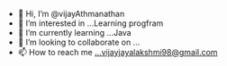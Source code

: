 - 👋 Hi, I’m @vijayAthmanathan
- 👀 I’m interested in ...Learning progfram
- 🌱 I’m currently learning ...Java
- 💞️ I’m looking to collaborate on ...
- 📫 How to reach me ...vijayjayalakshmi98@gmail.com

<!---
vijayAthmanathan/vijayAthmanathan is a ✨ special ✨ repository because its `README.md` (this file) appears on your GitHub profile.
You can click the Preview link to take a look at your changes.
--->
